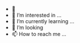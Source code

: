 - 👋 
- 👀 I’m interested in ...
- 🌱 I’m currently learning ...
- 💞️ I’m looking 
- 📫 How to reach me ...

<!---
mige2113/mige2113 is a ✨ special ✨ repository because its `README.md` (this file) appears on your GitHub profile.
You can click the Preview link 
